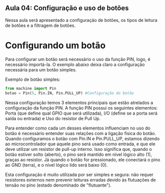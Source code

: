## Aula 04: Configuração e uso de botões

Nessa aula será apresentado a configuração de botões, os tipos de leitura de botões e a filtragem de botões.

# Configurando um botão

Para configurar um botão será necessário o uso da função PIN, logo, é necessário importá-la. O exemplo abaixo deixa claro a configuração necessária para um botão simples.

Exemplo de botão simples:

```python
from machine import Pin
botao = Pin(5, Pin.IN, Pin.PULL_UP) #Configuração do botão
```
Nessa configuração temos 3 elementos principais que estão atrelados a configuração da função PIN. A função PIN possui os seguintes elementos: Porta (que define qual GPIO que será utilizada), I/O (define se a porta será saída ou entrada) e Uso do resistor de Pull Up.

Para entender como cada um desses elementos influenciam no uso do botão é necessário entender suas relações com a ligação fisica do botão. Quando configuramos o botão com Pin.IN e Pin.PULL_UP, estamos dizendo ao microcontrolador que aquele pino será usado como entrada, e que ele deve utilizar um resistor de pull-up interno. Isso significa que, quando o botão estiver solto (aberto), o pino será mantido em nível lógico alto (1), graças ao resistor. Já quando o botão for pressionado, ele conectará o pino ao GND (terra), e o nível lógico lido será baixo (0).

Esta configuração é muito utilizada por ser simples e segura: não requer resistores externos nem prevenir leituras erradas devido às flutuações de tensão no pino (estado denominado de "flutuante").
